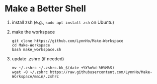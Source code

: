 # Make a Better Shell
1. install zsh (e.g., `sudo apt install zsh` on Ubuntu)
2. make the workspace

    ```console
    git clone https://github.com/LynnHo/Make-Workspace
    cd Make-Workspace
    bash make_workspace.sh
    ```
3. update .zshrc (if needed)

    ```console
    mv ~/.zshrc ~/.zshrc.bk_$(date +%Y%m%d-%H%M%S)
    wget -O ~/.zshrc https://raw.githubusercontent.com/LynnHo/Make-Workspace/main/.zshrc
    ```
